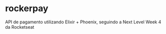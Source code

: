 # rockerpay
API de pagamento utilizando Elixir + Phoenix, seguindo a Next Level Week 4 da Rocketseat
